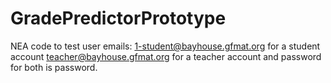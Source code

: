# GradePredictorPrototype
NEA code
to test user emails:
1-student@bayhouse.gfmat.org for a student account
teacher@bayhouse.gfmat.org  for a teacher account
and password for both is password.
